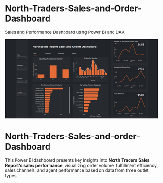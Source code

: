 # North-Traders-Sales-and-Order-Dashboard
Sales and Performance Dashboard using Power BI and DAX

[![Dashboard Preview](traders.Jpeg)](https://app.powerbi.com/view?r=eyJrIjoiOTVhZmUzMTEtNzNjOC00YTgxLTg5NmUtNDUwNTRhODVkMjU4IiwidCI6ImRmODY3OWNkLWE4MGUtNDVkOC05OWFjLWM4M2VkN2ZmOTVhMCJ9)



# North-Traders-Sales-and-order-Dashboard

This Power BI dashboard presents key insights into **North Traders Sales Report’s sales performance**, visualizing order volume, fulfillment efficiency, sales channels, and agent performance based on data from three outlet types.
